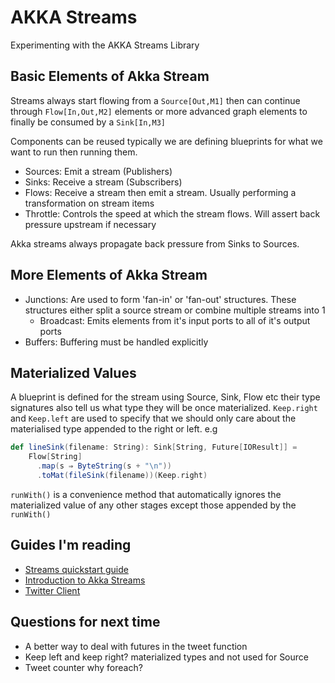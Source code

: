 # AKKA Streams

Experimenting with the AKKA Streams Library

## Basic Elements of Akka Stream

Streams always start flowing from a `Source[Out,M1]` then can continue through `Flow[In,Out,M2]` elements or more advanced graph elements to finally be consumed by a `Sink[In,M3]`

Components can be reused typically we are defining blueprints for what we want to run then running them. 

* Sources: Emit a stream (Publishers)
* Sinks: Receive a stream (Subscribers)
* Flows: Receive a stream then emit a stream. Usually performing a transformation on stream items
* Throttle: Controls the speed at which the stream flows. Will assert back pressure upstream if necessary

Akka streams always propagate back pressure from Sinks to Sources. 

## More Elements of Akka Stream

* Junctions: Are used to form 'fan-in' or 'fan-out' structures. These structures either split a source stream or combine multiple streams into 1
    * Broadcast: Emits elements from it's input ports to all of it's output ports
* Buffers: Buffering must be handled explicitly

## Materialized Values

A blueprint is defined for the stream using Source, Sink, Flow etc their type signatures also tell us what type they will be once materialized. `Keep.right` and `Keep.left` are used to specify that we should only care about the materialised type appended to the right or left. e.g
```scala
def lineSink(filename: String): Sink[String, Future[IOResult]] =
    Flow[String]
      .map(s ⇒ ByteString(s + "\n"))
      .toMat(fileSink(filename))(Keep.right)
```

`runWith()` is a convenience method that automatically ignores the materialized value of any other stages except those appended by the `runWith()`

## Guides I'm reading
* [Streams quickstart guide](https://doc.akka.io/docs/akka/2.5.5/scala/stream/stream-quickstart.html)
* [Introduction to Akka Streams](https://opencredo.com/introduction-to-akka-streams-getting-started/)
* [Twitter Client](https://github.com/DanielaSfregola/twitter4s)

## Questions for next time
- A better way to deal with futures in the tweet function
- Keep left and keep right? materialized types and not used for Source
- Tweet counter why foreach?
